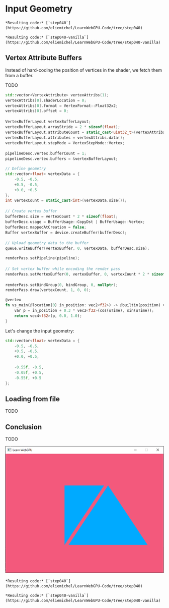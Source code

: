 Input Geometry
==============

````{tab} With webgpu.hpp
*Resulting code:* [`step040`](https://github.com/eliemichel/LearnWebGPU-Code/tree/step040)
````

````{tab} Vanilla webgpu.h
*Resulting code:* [`step040-vanilla`](https://github.com/eliemichel/LearnWebGPU-Code/tree/step040-vanilla)
````

Vertex Attribute Buffers
------------------------

Instead of hard-coding the position of vertices in the shader, we fetch them from a buffer.

TODO

```C++
std::vector<VertexAttribute> vertexAttribs(1);
vertexAttribs[0].shaderLocation = 0;
vertexAttribs[0].format = VertexFormat::Float32x2;
vertexAttribs[0].offset = 0;

VertexBufferLayout vertexBufferLayout;
vertexBufferLayout.arrayStride = 2 * sizeof(float);
vertexBufferLayout.attributeCount = static_cast<uint32_t>(vertexAttribs.size());
vertexBufferLayout.attributes = vertexAttribs.data();
vertexBufferLayout.stepMode = VertexStepMode::Vertex;

pipelineDesc.vertex.bufferCount = 1;
pipelineDesc.vertex.buffers = &vertexBufferLayout;
```

```C++
// Define geometry
std::vector<float> vertexData = {
	-0.5, -0.5,
	+0.5, -0.5,
	+0.0, +0.5
};
int vertexCount = static_cast<int>(vertexData.size());

// Create vertex buffer
bufferDesc.size = vertexCount * 2 * sizeof(float);
bufferDesc.usage = BufferUsage::CopyDst | BufferUsage::Vertex;
bufferDesc.mappedAtCreation = false;
Buffer vertexBuffer = device.createBuffer(bufferDesc);

// Upload geometry data to the buffer
queue.writeBuffer(vertexBuffer, 0, vertexData, bufferDesc.size);
```

```C++
renderPass.setPipeline(pipeline);

// Set vertex buffer while encoding the render pass
renderPass.setVertexBuffer(0, vertexBuffer, 0, vertexCount * 2 * sizeof(float));

renderPass.setBindGroup(0, bindGroup, 0, nullptr);
renderPass.draw(vertexCount, 1, 0, 0);
```

```rust
@vertex
fn vs_main(@location(0) in_position: vec2<f32>) -> @builtin(position) vec4<f32> {
	var p = in_position + 0.3 * vec2<f32>(cos(uTime), sin(uTime));
	return vec4<f32>(p, 0.0, 1.0);
}
```

Let's change the input geometry:

```C++
std::vector<float> vertexData = {
	-0.5, -0.5,
	+0.5, -0.5,
	+0.0, +0.5,

	-0.55f, -0.5,
	-0.05f, +0.5,
	-0.55f, +0.5
};
```

Loading from file
-----------------

TODO

Conclusion
----------

TODO

![Two triangles](/images/two-triangles.png)

````{tab} With webgpu.hpp
*Resulting code:* [`step040`](https://github.com/eliemichel/LearnWebGPU-Code/tree/step040)
````

````{tab} Vanilla webgpu.h
*Resulting code:* [`step040-vanilla`](https://github.com/eliemichel/LearnWebGPU-Code/tree/step040-vanilla)
````


